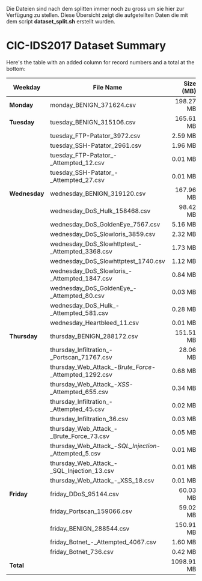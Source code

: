 Die Dateien sind nach dem splitten immer noch zu gross um sie hier zur Verfügung zu stellen. Diese Übersicht zeigt die aufgeteilten Daten die mit dem script **dataset_split.sh** erstellt wurden.

# CIC-IDS2017 Dataset Summary

Here's the table with an added column for record numbers and a total at the bottom:

| Weekday    | File Name                                      | Size (MB) | Record Number |
|------------|-----------------------------------------------|----------:|---------------:|
| **Monday** | monday_BENIGN_371624.csv                     | 198.27 MB |        371,624 |
| **Tuesday**| tuesday_BENIGN_315106.csv                    | 165.61 MB |        315,106 |
|            | tuesday_FTP-Patator_3972.csv                 |   2.59 MB |          3,972 |
|            | tuesday_SSH-Patator_2961.csv                 |   1.96 MB |          2,961 |
|            | tuesday_FTP-Patator_-_Attempted_12.csv       |   0.01 MB |             12 |
|            | tuesday_SSH-Patator_-_Attempted_27.csv       |   0.01 MB |             27 |
| **Wednesday** | wednesday_BENIGN_319120.csv               | 167.96 MB |        319,120 |
|            | wednesday_DoS_Hulk_158468.csv                |  98.42 MB |        158,468 |
|            | wednesday_DoS_GoldenEye_7567.csv             |   5.16 MB |          7,567 |
|            | wednesday_DoS_Slowloris_3859.csv             |   2.32 MB |          3,859 |
|            | wednesday_DoS_Slowhttptest_-_Attempted_3368.csv |   1.73 MB |          3,368 |
|            | wednesday_DoS_Slowhttptest_1740.csv          |   1.12 MB |          1,740 |
|            | wednesday_DoS_Slowloris_-_Attempted_1847.csv |   0.84 MB |          1,847 |
|            | wednesday_DoS_GoldenEye_-_Attempted_80.csv   |   0.03 MB |             80 |
|            | wednesday_DoS_Hulk_-_Attempted_581.csv       |   0.28 MB |            581 |
|            | wednesday_Heartbleed_11.csv                  |   0.01 MB |             11 |
| **Thursday** | thursday_BENIGN_288172.csv                 | 151.51 MB |        288,172 |
|            | thursday_Infiltration_-_Portscan_71767.csv   |  28.06 MB |         71,767 |
|            | thursday_Web_Attack_-_Brute_Force_-_Attempted_1292.csv |  0.68 MB |          1,292 |
|            | thursday_Web_Attack_-_XSS_-_Attempted_655.csv |  0.34 MB |            655 |
|            | thursday_Infiltration_-_Attempted_45.csv     |  0.02 MB |             45 |
|            | thursday_Infiltration_36.csv                 |  0.03 MB |             36 |
|            | thursday_Web_Attack_-_Brute_Force_73.csv     |  0.05 MB |             73 |
|            | thursday_Web_Attack_-_SQL_Injection_-_Attempted_5.csv |  0.01 MB |              5 |
|            | thursday_Web_Attack_-_SQL_Injection_13.csv   |  0.01 MB |             13 |
|            | thursday_Web_Attack_-_XSS_18.csv             |  0.01 MB |             18 |
| **Friday** | friday_DDoS_95144.csv                        |  60.03 MB |         95,144 |
|            | friday_Portscan_159066.csv                   |  59.02 MB |        159,066 |
|            | friday_BENIGN_288544.csv                     | 150.91 MB |        288,544 |
|            | friday_Botnet_-_Attempted_4067.csv           |   1.60 MB |          4,067 |
|            | friday_Botnet_736.csv                        |   0.42 MB |            736 |
| **Total**  |                                               | 1098.91 MB |      2,099,949 |
